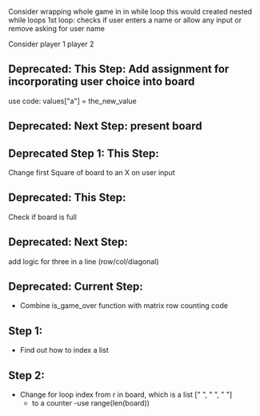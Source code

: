 Consider wrapping whole game in in while loop
this would created nested while loops
1st loop:
    checks if user enters a name
    or allow any input
    or remove asking for user name

Consider player 1 player 2

## Deprecated: This Step: Add assignment for incorporating user choice into board

use code:
    values["a"] = the_new_value

## Deprecated: Next Step: present board

## Deprecated Step 1: This Step:
Change first Square of board to an X on user input

## Deprecated: This Step:
Check if board is full

## Deprecated: Next Step:
add logic for three in a line (row/col/diagonal)

## Deprecated: Current Step:
- Combine is_game_over function with matrix row counting code

## Step 1:
- Find out how to index a list

## Step 2:
- Change for loop index from r in board, which is a list [" ", " ", " "]
    - to a counter
    -use range(len(board))